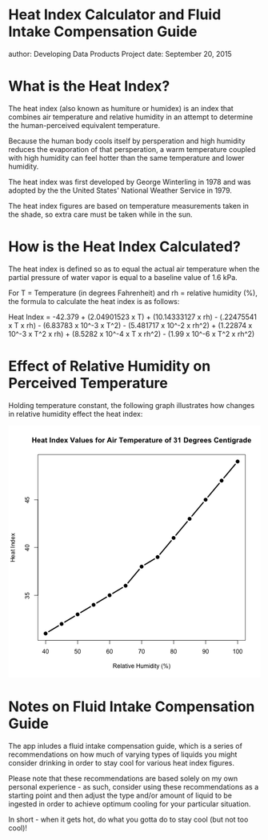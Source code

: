 Heat Index Calculator and Fluid Intake Compensation Guide
========================================================
author: Developing Data Products Project
date: September 20, 2015

What is the Heat Index?
========================================================

The heat index (also known as humiture or humidex) is an index that combines air temperature and relative humidity in an attempt to determine the human-perceived equivalent temperature. 

Because the human body cools itself by persperation and high humidity reduces the evaporation of that persperation, a warm temperature coupled with high humidity can feel hotter than the same temperature and lower humidity.

The heat index was first developed by George Winterling in 1978 and was adopted by the the United States' National Weather Service in 1979. 

The heat index figures are based on temperature measurements taken in the shade, so extra care must be taken while in the sun.

How is the Heat Index Calculated?
========================================================

The heat index is defined so as to equal the actual air temperature when the partial pressure of water vapor is equal to a baseline value of 1.6 kPa. 

For T = Temperature (in degrees Fahrenheit) and rh = relative humidity (%), the formula to calculate the heat index is as follows:

Heat Index = -42.379 + (2.04901523 x T) + (10.14333127 x rh) - (.22475541 x T x rh) - (6.83783 x 10^-3 x T^2) - (5.481717 x 10^-2 x rh^2) + (1.22874 x 10^-3 x T^2 x rh) + (8.5282  x 10^-4 x T x rh^2) - (1.99 x 10^-6 x T^2 x rh^2)

Effect of Relative Humidity on Perceived Temperature
========================================================

Holding temperature constant, the following graph illustrates how changes in  relative humidity effect the heat index:

![plot of chunk unnamed-chunk-1](heatindex-figure/unnamed-chunk-1-1.png) 

Notes on Fluid Intake Compensation Guide
========================================================

The app inludes a fluid intake compensation guide, which is a series of recommendations on how much of varying types of liquids you might consider drinking in order to stay cool for various heat index figures. 

Please note that these recommendations are based solely on my own personal experience - as such, consider using these recommendations as a starting point and then adjust the type and/or amount of liquid to be ingested in order to achieve optimum cooling for your particular situation. 

In short - when it gets hot, do what you gotta do to stay cool (but not too cool)!
